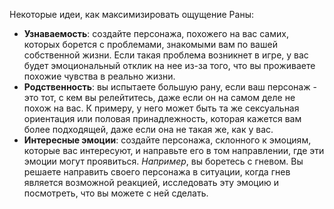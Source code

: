 Некоторые идеи, как максимизировать ощущение Раны:
- **Узнаваемость**: создайте персонажа, похожего на вас самих, которых борется с проблемами, знакомыми вам по вашей собственной жизни. Если такая проблема возникнет в игре, у вас будет эмоциональный отклик на нее из-за того, что вы проживаете похожие чувства в реально жизни.
- **Родственность**: вы испытаете большую рану, если ваш персонаж - это тот, с кем вы релейтитесь, даже если он на самом деле не похож на вас. К примеру, у него может быть та же сексуальная ориентация или половая принадлежность, которая кажется вам более подходящей, даже если она не такая же, как у вас.
- **Интересные эмоции**: создайте персонажа, склонного к эмоциям, которые вас интересуют, и направьте его в том направлении, где эти эмоции могут проявиться. *Например*, вы боретесь с гневом. Вы решаете направить своего персонажа в ситуации, когда гнев является возможной реакцией, исследовать эту эмоцию и посмотреть, что вы можете с ней сделать.